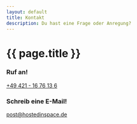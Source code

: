 ```yaml
---
layout: default
title: Kontakt
description: Du hast eine Frage oder Anregung?
---
```


# {{ page.title }}

<h3 class="align-center">Ruf an!</h3>
<a href="tel:+494211676136">+49 421 - 16 76 13 6</a>

<h3 class="align-center">Schreib eine E-Mail!</h3>
<a href="mailto:post@hostedinspace.de">post@hostedinspace.de</a>
